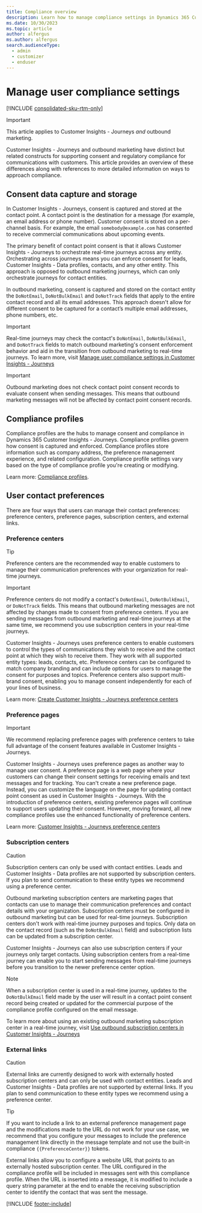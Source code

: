 ```yaml
---
title: Compliance overview
description: Learn how to manage compliance settings in Dynamics 365 Customer Insights - Journeys and outbound marketing.
ms.date: 10/30/2023
ms.topic: article
author: alfergus
ms.author: alfergus
search.audienceType: 
  - admin
  - customizer
  - enduser
---
```


# Manage user compliance settings

[!INCLUDE [consolidated-sku-rtm-only](./includes/consolidated-sku-rtm-only.md)]

> [!IMPORTANT]
> This article applies to Customer Insights - Journeys *and* outbound marketing.

Customer Insights - Journeys and outbound marketing have distinct but related constructs for supporting consent and regulatory compliance for communications with customers. This article provides an overview of these differences along with references to more detailed information on ways to approach compliance.

## Consent data capture and storage

In Customer Insights - Journeys, consent is captured and stored at the contact point. A contact point is the destination for a message (for example, an email address or phone number). Customer consent is stored on a per-channel basis. For example, the email `somebody@example.com` has consented to receive commercial communications about upcoming events.  

The primary benefit of contact point consent is that it allows Customer Insights - Journeys to orchestrate real-time journeys across any entity. Orchestrating across journeys means you can enforce consent for leads, Customer Insights - Data profiles, contacts, and any other entity. This approach is opposed to outbound marketing journeys, which can only orchestrate journeys for contact entities.

In outbound marketing, consent is captured and stored on the contact entity the `DoNotEmail`, `DoNotBulkEmail` and `DoNotTrack` fields that apply to the entire contact record and all its email addresses. This approach doesn't allow for different consent to be captured for a contact’s multiple email addresses, phone numbers, etc.

> [!IMPORTANT]
> Real-time journeys may check the contact's `DoNotEmail`, `DoNotBulkEmail`, and `DoNotTrack` fields to match outbound marketing's consent enforcement behavior and aid in the transition from outbound marketing to real-time journeys. To learn more, visit [Manage user compliance settings in Customer Insights - Journeys](real-time-marketing-compliance-settings.md)

> [!IMPORTANT]
> Outbound marketing does not check contact point consent records to evaluate consent when sending messages. This means that outbound marketing messages will not be affected by contact point consent records.

## Compliance profiles

Compliance profiles are the hubs to manage consent and compliance in Dynamics 365 Customer Insights - Journeys. Compliance profiles govern how consent is captured and enforced. Compliance profiles store information such as company address, the preference management experience, and related configuration. Compliance profile settings vary based on the type of compliance profile you're creating or modifying.  

Learn more: [Compliance profiles](real-time-marketing-compliance-settings.md#compliance-profiles).  

## User contact preferences

There are four ways that users can manage their contact preferences: preference centers, preference pages, subscription centers, and external links.  

### Preference centers

> [!TIP]
> Preference centers are the recommended way to enable customers to manage their communication preferences with your organization for real-time journeys.

> [!IMPORTANT]
> Preference centers do not modify a contact's `DoNotEmail`,  `DoNotBulkEmail`, or `DoNotTrack` fields. This means that outbound marketing messages are not affected by changes made to consent from preference centers. If you are sending messages from outbound marketing and real-time journeys at the same time, we recommend you use subscription centers in your real-time journeys.

Customer Insights - Journeys uses preference centers to enable customers to control the types of communications they wish to receive and the contact point at which they wish to receive them. They work with all supported entity types: leads, contacts, etc. Preference centers can be configured to match company branding and can include options for users to manage the consent for purposes and topics. Preference centers also support multi-brand consent, enabling you to manage consent independently for each of your lines of business.

Learn more: [Create Customer Insights - Journeys preference centers](real-time-marketing-preference-centers.md)

### Preference pages

> [!IMPORTANT]
> We recommend replacing preference pages with preference centers to take full advantage of the consent features available in Customer Insights - Journeys.

Customer Insights - Journeys uses preference pages as another way to manage user consent. A preference page is a web page where your customers can change their consent settings for receiving emails and text messages and for tracking. You can't create a new preference page. Instead, you can customize the language on the page for updating contact point consent as used in Customer Insights - Journeys. With the introduction of preference centers, existing preference pages will continue to support users updating their consent. However, moving forward, all new compliance profiles use the enhanced functionality of preference centers.  

Learn more: [Customer Insights - Journeys preference centers](real-time-marketing-preference-centers.md)

### Subscription centers

> [!CAUTION]
> Subscription centers can only be used with contact entities. Leads and Customer Insights - Data profiles are not supported by subscription centers. If you plan to send communication to these entity types we recommend using a preference center.

Outbound marketing subscription centers are marketing pages that contacts can use to manage their communication preferences and contact details with your organization. Subscription centers must be configured in outbound marketing but can be used for real-time journeys. Subscription centers don't work with real-time journey purposes and topics. Only data on the contact record (such as the `DoNotBulkEmail` field) and subscription lists can be updated from a subscription center.

Customer Insights - Journeys can also use subscription centers if your journeys only target contacts. Using subscription centers from a real-time journey can enable you to start sending messages from real-time journeys before you transition to the newer preference center option.

> [!NOTE]
> When a subscription center is used in a real-time journey, updates to the `DoNotBulkEmail` field made by the user will result in a contact point consent record being created or updated for the commercial purpose of the compliance profile configured on the email message.

To learn more about using an existing outbound marketing subscription center in a real-time journey, visit [Use outbound subscription centers in Customer Insights - Journeys](real-time-marketing-outbound-subscription.md)

### External links

> [!CAUTION]
> External links are currently designed to work with externally hosted subscription centers and can only be used with contact entities. Leads and Customer Insights - Data profiles are not supported by external links. If you plan to send communication to these entity types we recommend using a preference center.

> [!TIP]
> If you want to include a link to an external preference management page and the modifications made to the URL do not work for your use case, we recommend that you configure your messages to include the preference management link directly in the message template and not use the built-in compliance `{{PreferenceCenter}}` tokens.

External links allow you to configure a website URL that points to an externally hosted subscription center. The URL configured in the compliance profile will be included in messages sent with this compliance profile. When the URL is inserted into a message, it is modified to include a query string parameter at the end to enable the receiving subscription center to identify the contact that was sent the message.

[!INCLUDE [footer-include](./includes/footer-banner.md)]

